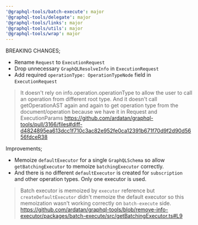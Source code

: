 ```yaml
---
'@graphql-tools/batch-execute': major
'@graphql-tools/delegate': major
'@graphql-tools/links': major
'@graphql-tools/utils': major
'@graphql-tools/wrap': major
---
```


BREAKING CHANGES;

- Rename `Request` to `ExecutionRequest`
- Drop unnecessary `GraphQLResolveInfo` in `ExecutionRequest`
- Add required `operationType: OperationTypeNode` field in `ExecutionRequest`

> It doesn't rely on info.operation.operationType to allow the user to call an operation from different root type.
And it doesn't call getOperationAST again and again to get operation type from the document/operation because we have it in Request and ExecutionParams
https://github.com/ardatan/graphql-tools/pull/3166/files#diff-d4824895ea613dcc1f710c3ac82e952fe0ca12391b671f70d9f2d90d5656fdceR38

Improvements;
- Memoize `defaultExecutor` for a single `GraphQLSchema` so allow `getBatchingExecutor` to memoize `batchingExecutor` correctly.
- And there is no different `defaultExecutor` is created for `subscription` and other operation types. Only one executor is used.

> Batch executor is memoized by `executor` reference but `createDefaultExecutor` didn't memoize the default executor so this memoization wasn't working correctly on `batch-execute` side.
https://github.com/ardatan/graphql-tools/blob/remove-info-executor/packages/batch-execute/src/getBatchingExecutor.ts#L9
